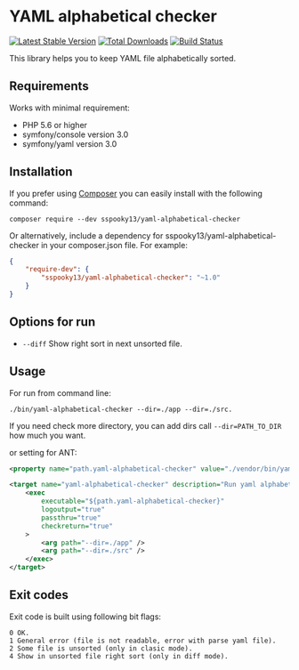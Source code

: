 # YAML alphabetical checker

[![Latest Stable Version](https://poser.pugx.org/sspooky13/yaml-alphabetical-checker/v/stable)](https://packagist.org/packages/sspooky13/yaml-alphabetical-checker)
[![Total Downloads](https://poser.pugx.org/sspooky13/yaml-alphabetical-checker/downloads)](https://packagist.org/packages/sspooky13/yaml-alphabetical-checker)
[![Build Status](https://travis-ci.org/sspooky13/yaml-alphabetical-checker.svg?branch=master)](https://travis-ci.org/sspooky13/yaml-alphabetical-checker)

This library helps you to keep YAML file alphabetically sorted.

## Requirements
Works with minimal requirement:
- PHP 5.6 or higher
- symfony/console version 3.0
- symfony/yaml version 3.0

## Installation
If you prefer using [Composer](http://getcomposer.org/) you can easily install with the following command:

    composer require --dev sspooky13/yaml-alphabetical-checker
    
Or alternatively, include a dependency for sspooky13/yaml-alphabetical-checker in your composer.json file. For example:

```json
{
    "require-dev": {
        "sspooky13/yaml-alphabetical-checker": "~1.0"
    }
}
```
## Options for run
- `--diff` Show right sort in next unsorted file.

## Usage
For run from command line:

    ./bin/yaml-alphabetical-checker --dir=./app --dir=./src.

If you need check more directory, you can add dirs call `--dir=PATH_TO_DIR` how much you want.

or setting for ANT:

```xml
<property name="path.yaml-alphabetical-checker" value="./vendor/bin/yaml-alphabetical-checker"/>

<target name="yaml-alphabetical-checker" description="Run yaml alphabetical checker">
    <exec 
        executable="${path.yaml-alphabetical-checker}"
        logoutput="true"
        passthru="true"
        checkreturn="true"
    >
        <arg path="--dir=./app" />
        <arg path="--dir=./src" />
    </exec>
</target>
```

## Exit codes
Exit code is built using following bit flags:

    0 OK.
    1 General error (file is not readable, error with parse yaml file).
    2 Some file is unsorted (only in clasic mode).
    4 Show in unsorted file right sort (only in diff mode).
